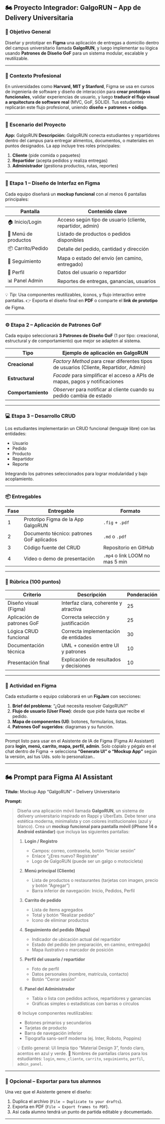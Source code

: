 

## 🏍️ Proyecto Integrador: **GalgoRUN – App de Delivery Universitaria**

### 🎯 Objetivo General

Diseñar y prototipar en **Figma** una aplicación de entregas a domicilio dentro del campus universitario llamada **GalgoRUN**, y luego implementar su lógica usando **Patrones de Diseño GoF** para un sistema modular, escalable y reutilizable.

---

### 🧩 Contexto Profesional

En universidades como **Harvard, MIT y Stanford**, Figma se usa en cursos de ingeniería de software y diseño de interacción para **crear prototipos funcionales**, validar experiencias de usuario, y luego **traducir el flujo visual a arquitectura de software real** (MVC, GoF, SOLID).
Tus estudiantes replicarán este flujo profesional, uniendo **diseño + patrones + código**.

---

### 🚀 Escenario del Proyecto

**App:** GalgoRUN
**Descripción:**
GalgoRUN conecta estudiantes y repartidores dentro del campus para entregar alimentos, documentos, o materiales en puntos designados. La app incluye tres roles principales:

1. **Cliente** (pide comida o paquetes)
2. **Repartidor** (acepta pedidos y realiza entregas)
3. **Administrador** (gestiona productos, rutas, reportes)

---

### 🧰 Etapa 1 – Diseño de Interfaz en Figma

Cada equipo diseñará un **mockup funcional** con al menos 6 pantallas principales:

| Pantalla             | Contenido clave                                           |
| -------------------- | --------------------------------------------------------- |
| 🏠 Inicio/Login      | Acceso según tipo de usuario (cliente, repartidor, admin) |
| 🍔 Menú de productos | Listado de productos o pedidos disponibles                |
| 📦 Carrito/Pedido    | Detalle del pedido, cantidad y dirección                  |
| 🛵 Seguimiento       | Mapa o estado del envío (en camino, entregado)            |
| 👤 Perfil            | Datos del usuario o repartidor                            |
| 📊 Panel Admin       | Reportes de entregas, ganancias, usuarios                 |

💡 *Tip:* Usa componentes reutilizables, íconos, y flujo interactivo entre pantallas.
👉 Exporta el diseño final en **PDF** o comparte el **link de prototipo** de Figma.

---

### ⚙️ Etapa 2 – Aplicación de Patrones GoF

Cada equipo seleccionará **3 Patrones de Diseño GoF** (1 por tipo: creacional, estructural y de comportamiento) que mejor se adapten al sistema.

| Tipo               | Ejemplo de aplicación en GalgoRUN                                                     |
| ------------------ | ------------------------------------------------------------------------------------- |
| **Creacional**     | *Factory Method* para crear diferentes tipos de usuarios (Cliente, Repartidor, Admin) |
| **Estructural**    | *Facade* para simplificar el acceso a APIs de mapas, pagos y notificaciones           |
| **Comportamiento** | *Observer* para notificar al cliente cuando su pedido cambia de estado                |

---

### 💻 Etapa 3 – Desarrollo CRUD

Los estudiantes implementarán un CRUD funcional (lenguaje libre) con las entidades:

* Usuario
* Pedido
* Producto
* Repartidor
* Reporte

Integrando los patrones seleccionados para lograr modularidad y bajo acoplamiento.

---

### 📦 Entregables

| Fase | Entregable                                | Formato               |
| ---- | ----------------------------------------- | --------------------- |
| 1    | Prototipo Figma de la App GalgoRUN        | `.fig` + `.pdf`       |
| 2    | Documento técnico: patrones GoF aplicados | `.md` o `.pdf`        |
| 3    | Código fuente del CRUD                    | Repositorio en GitHub |
| 4    | Video o demo de presentación              | `.mp4` o link LOOM no mas 5 min         |

---

### 🧾 Rúbrica (100 puntos)

| Criterio                   | Descripción                            | Ponderación |
| -------------------------- | -------------------------------------- | ----------- |
| Diseño visual (Figma)      | Interfaz clara, coherente y atractiva  | 25          |
| Aplicación de patrones GoF | Correcta selección y justificación     | 25          |
| Lógica CRUD funcional      | Correcta implementación de entidades   | 30          |
| Documentación técnica      | UML + conexión entre UI y patrones     | 10          |
| Presentación final         | Explicación de resultados y decisiones | 10          |

---

### 💬 Actividad en Figma

Cada estudiante o equipo colaborará en un **FigJam** con secciones:

1. **Brief del problema**: “¿Qué necesita resolver GalgoRUN?”
2. **Flujo de usuario (User Flow)**: desde que pide hasta que recibe el pedido.
3. **Mapa de componentes (UI)**: botones, formularios, listas.
4. **Patrones GoF sugeridos**: diagramas y su función.

---

Prompt listo para usar en el Asistente de IA de Figma (Figma AI Assistant) para **login, menú, carrito, mapa, perfil, admin**.
Solo cópialo y pégalo en el chat dentro de Figma → selecciona **“Generate UI” o “Mockup App”** según la versión, así tus Uds. solo lo personalizan..

---

## 🏍️ Prompt para Figma AI Assistant

**Título:** Mockup App “GalgoRUN” – Delivery Universitario

**Prompt:**

> Diseña una aplicación móvil llamada **GalgoRUN**, un sistema de delivery universitario inspirado en Rappi y UberEats.
> Debe tener una estética moderna, minimalista y con colores institucionales (azul y blanco).
> Crea un **mockup funcional para pantalla móvil (iPhone 14 o Android estándar)** que incluya las siguientes pantallas:
>
> 1. **Login / Registro**
>
>    * Campos: correo, contraseña, botón “Iniciar sesión”
>    * Enlace “¿Eres nuevo? Regístrate”
>    * Logo de GalgoRUN (puede ser un galgo o motocicleta)
> 2. **Menú principal (Cliente)**
>
>    * Lista de productos o restaurantes (tarjetas con imagen, precio y botón “Agregar”)
>    * Barra inferior de navegación: Inicio, Pedidos, Perfil
> 3. **Carrito de pedido**
>
>    * Lista de ítems agregados
>    * Total y botón “Realizar pedido”
>    * Icono de eliminar productos
> 4. **Seguimiento del pedido (Mapa)**
>
>    * Indicador de ubicación actual del repartidor
>    * Estado del pedido (en preparación, en camino, entregado)
>    * Mapa ilustrativo o marcador de posición
> 5. **Perfil del usuario / repartidor**
>
>    * Foto de perfil
>    * Datos personales (nombre, matrícula, contacto)
>    * Botón “Cerrar sesión”
> 6. **Panel del Administrador**
>
>    * Tabla o lista con pedidos activos, repartidores y ganancias
>    * Gráficas simples o estadísticas con barras o círculos
>
> ⚙️ Incluye componentes reutilizables:
>
> * Botones primarios y secundarios
> * Tarjetas de producto
> * Barra de navegación inferior
> * Tipografía sans-serif moderna (ej. Inter, Roboto, Poppins)
>
> 💡 Estilo general: UI limpia tipo “Material Design 3”, fondo claro, acentos en azul y verde.
> 💬 Nombres de pantallas claros para los estudiantes: `login`, `menu_cliente`, `carrito`, `seguimiento`, `perfil`, `admin_panel`.

---

### 📄 Opcional – Exportar para tus alumnos

Una vez que el Asistente genere el diseño:

1. Duplica el archivo (`File → Duplicate to your drafts`).
2. Exporta en PDF (`File → Export frames to PDF`).
3. Así cada alumno tendrá un punto de partida editable y documentado.

---
